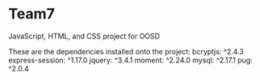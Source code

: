# Team7
JavaScript, HTML, and CSS project for OOSD


These are the dependencies installed onto the project:
bcryptjs: ^2.4.3
express-session: ^1.17.0
jquery: ^3.4.1
moment: ^2.24.0
mysql: ^2.17.1
pug: ^2.0.4
